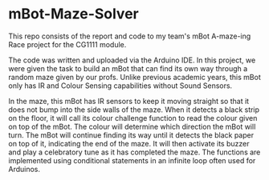 # mBot-Maze-Solver

This repo consists of the report and code to my team's mBot A-maze-ing Race project for the CG1111 module.

The code was written and uploaded via the Arduino IDE. In this project, we were given the task to build an mBot that can find its own way through a random maze given by our profs. Unlike previous academic years, this mBot only has IR and Colour Sensing capabilities without Sound Sensors.

In the maze, this mBot has IR sensors to keep it moving straight so that it does not bump into the side walls of the maze. When it detects a black strip on the floor, it will call its colour challenge function to read the colour given on top of the mBot. The colour will determine which direction the mBot will turn. The mBot will continue finding its way until it detects the black paper on top of it, indicating the end of the maze. It will then activate its buzzer and play a celebratory tune as it has completed the maze. The functions are implemented using conditional statements in an infinite loop often used for Arduinos.
